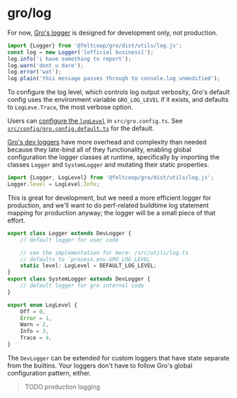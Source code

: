 # gro/log

For now, [Gro's logger](/src/utils/log.ts) is designed for development only, not production.

```ts
import {Logger} from '@feltcoop/gro/dist/utils/log.js';
const log = new Logger('[official business]');
log.info('i have something to report');
log.warn('dont u dare');
log.error('wat');
log.plain('this message passes through to console.log unmodified');
```

To configure the log level, which controls log output verbosity,
Gro's default config uses the environment variable `GRO_LOG_LEVEL` if it exists,
and defaults to `LogLeve.Trace`, the most verbose option.

Users can [configure the `logLevel`](./config.md) in `src/gro.config.ts`.
See [`src/config/gro.config.default.ts`](/src/config/gro.config.default.ts)
for the default.

[Gro's dev loggers](/src/utils/log.ts) have more overhead and complexity than needed
because they late-bind all of they functionality,
enabling global configuration the logger classes at runtime,
specifically by importing the classes `Logger` and `SystemLogger`
and mutating their static properties.

```ts
import {Logger, LogLevel} from '@feltcoop/gro/dist/utils/log.js';
Logger.level = LogLevel.Info;
```

This is great for development, but we need a more efficient logger for production,
and we'll want to do perf-related buildtime log statement mapping for production anyway;
the logger will be a small piece of that effort.

```ts
export class Logger extends DevLogger {
	// default logger for user code

	// see the implementation for more: /src/utils/log.ts
	// defaults to `process.env.GRO_LOG_LEVEL`
	static level: LogLevel = DEFAULT_LOG_LEVEL;
}
export class SystemLogger extends DevLogger {
	// default logger for gro internal code
}

export enum LogLevel {
	Off = 0,
	Error = 1,
	Warn = 2,
	Info = 3,
	Trace = 4,
}
```

The `DevLogger` can be extended for custom loggers
that have state separate from the builtins.
Your loggers don't have to follow Gro's global configuration pattern, either.

> TODO production logging
